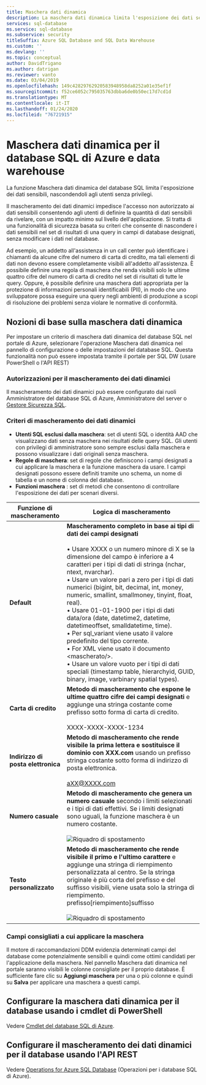 ```yaml
---
title: Maschera dati dinamica
description: La maschera dati dinamica limita l'esposizione dei dati sensibili mediante la maschera a utenti senza privilegi per il database SQL e data warehouse
services: sql-database
ms.service: sql-database
ms.subservice: security
titleSuffix: Azure SQL Database and SQL Data Warehouse
ms.custom: ''
ms.devlang: ''
ms.topic: conceptual
author: DavidTrigano
ms.author: datrigan
ms.reviewer: vanto
ms.date: 03/04/2019
ms.openlocfilehash: 149c42829762920583948958da8252a01e35ef1f
ms.sourcegitcommit: f52ce6052c795035763dbba6de0b50ec17d7cd1d
ms.translationtype: MT
ms.contentlocale: it-IT
ms.lasthandoff: 01/24/2020
ms.locfileid: "76721915"
---
```

# <a name="dynamic-data-masking-for-azure-sql-database-and-data-warehouse"></a>Maschera dati dinamica per il database SQL di Azure e data warehouse

La funzione Maschera dati dinamica del database SQL limita l'esposizione dei dati sensibili, nascondendoli agli utenti senza privilegi. 

Il mascheramento dei dati dinamici impedisce l'accesso non autorizzato ai dati sensibili consentendo agli utenti di definire la quantità di dati sensibili da rivelare, con un impatto minimo sul livello dell'applicazione. Si tratta di una funzionalità di sicurezza basata su criteri che consente di nascondere i dati sensibili nel set di risultati di una query in campi di database designati, senza modificare i dati nel database.

Ad esempio, un addetto all'assistenza in un call center può identificare i chiamanti da alcune cifre del numero di carta di credito, ma tali elementi di dati non devono essere completamente visibili all'addetto all'assistenza. È possibile definire una regola di maschera che renda visibili solo le ultime quattro cifre del numero di carta di credito nel set di risultati di tutte le query. Oppure, è possibile definire una maschera dati appropriata per la protezione di informazioni personali identificabili (PII), in modo che uno sviluppatore possa eseguire una query negli ambienti di produzione a scopi di risoluzione dei problemi senza violare le normative di conformità.

## <a name="dynamic-data-masking-basics"></a>Nozioni di base sulla maschera dati dinamica

Per impostare un criterio di maschera dati dinamica del database SQL nel portale di Azure, selezionare l'operazione Maschera dati dinamica nel pannello di configurazione o delle impostazioni del database SQL. Questa funzionalità non può essere impostata tramite il portale per SQL DW (usare PowerShell o l'API REST)

### <a name="dynamic-data-masking-permissions"></a>Autorizzazioni per il mascheramento dei dati dinamici

Il mascheramento dei dati dinamici può essere configurato dai ruoli Amministratore del database SQL di Azure, Amministratore del server o [Gestore Sicurezza SQL](https://docs.microsoft.com/azure/role-based-access-control/built-in-roles#sql-security-manager).

### <a name="dynamic-data-masking-policy"></a>Criteri di mascheramento dei dati dinamici

* **Utenti SQL esclusi dalla maschera**: set di utenti SQL o identità AAD che visualizzano dati senza maschera nei risultati delle query SQL. Gli utenti con privilegi di amministratore sono sempre esclusi dalla maschera e possono visualizzare i dati originali senza maschera.
* **Regole di maschera**: set di regole che definiscono i campi designati a cui applicare la maschera e la funzione maschera da usare. I campi designati possono essere definiti tramite uno schema, un nome di tabella e un nome di colonna del database.
* **Funzioni maschera** : set di metodi che consentono di controllare l'esposizione dei dati per scenari diversi.

| Funzione di mascheramento | Logica di mascheramento |
| --- | --- |
| **Default** |**Mascheramento completo in base ai tipi di dati dei campi designati**<br/><br/>• Usare XXXX o un numero minore di X se la dimensione del campo è inferiore a 4 caratteri per i tipi di dati di stringa (nchar, ntext, nvarchar).<br/>• Usare un valore pari a zero per i tipi di dati numerici (bigint, bit, decimal, int, money, numeric, smallint, smallmoney, tinyint, float, real).<br/>• Usare 01-01-1900 per i tipi di dati data/ora (date, datetime2, datetime, datetimeoffset, smalldatetime, time).<br/>• Per sql_variant viene usato il valore predefinito del tipo corrente.<br/>• For XML viene usato il documento \<mascherato/>.<br/>• Usare un valore vuoto per i tipi di dati speciali (timestamp table, hierarchyid, GUID, binary, image, varbinary spatial types). |
| **Carta di credito** |**Metodo di mascheramento che espone le ultime quattro cifre dei campi designati** e aggiunge una stringa costante come prefisso sotto forma di carta di credito.<br/><br/>XXXX-XXXX-XXXX-1234 |
| **Indirizzo di posta elettronica** |**Metodo di mascheramento che rende visibile la prima lettera e sostituisce il dominio con XXX.com** usando un prefisso stringa costante sotto forma di indirizzo di posta elettronica.<br/><br/>aXX@XXXX.com |
| **Numero casuale** |**Metodo di mascheramento che genera un numero casuale** secondo i limiti selezionati e i tipi di dati effettivi. Se i limiti designati sono uguali, la funzione maschera è un numero costante.<br/><br/>![Riquadro di spostamento](./media/sql-database-dynamic-data-masking-get-started/1_DDM_Random_number.png) |
| **Testo personalizzato** |**Metodo di mascheramento che rende visibile il primo e l'ultimo carattere** e aggiunge una stringa di riempimento personalizzata al centro. Se la stringa originale è più corta del prefisso e del suffisso visibili, viene usata solo la stringa di riempimento. <br/>prefisso[riempimento]suffisso<br/><br/>![Riquadro di spostamento](./media/sql-database-dynamic-data-masking-get-started/2_DDM_Custom_text.png) |

<a name="Anchor1"></a>

### <a name="recommended-fields-to-mask"></a>Campi consigliati a cui applicare la maschera

Il motore di raccomandazioni DDM evidenzia determinati campi del database come potenzialmente sensibili e quindi come ottimi candidati per l'applicazione della maschera. Nel pannello Maschera dati dinamica nel portale saranno visibili le colonne consigliate per il proprio database. È sufficiente fare clic su **Aggiungi maschera** per una o più colonne e quindi su **Salva** per applicare una maschera a questi campi.

## <a name="set-up-dynamic-data-masking-for-your-database-using-powershell-cmdlets"></a>Configurare la maschera dati dinamica per il database usando i cmdlet di PowerShell

Vedere [Cmdlet del database SQL di Azure](https://docs.microsoft.com/powershell/module/az.sql).

## <a name="set-up-dynamic-data-masking-for-your-database-using-rest-api"></a>Configurare il mascheramento dei dati dinamici per il database usando l'API REST

Vedere [Operations for Azure SQL Database](https://docs.microsoft.com/rest/api/sql/) (Operazioni per i database SQL di Azure).
